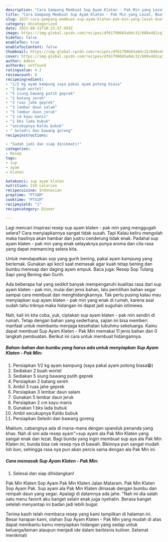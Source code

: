 ```yaml
---
description: "Cara Gampang Membuat Sup Ayam Klaten - Pak Min yang Lezat, Buat Buka Puasa Lezat Sekali"
title: "Cara Gampang Membuat Sup Ayam Klaten - Pak Min yang Lezat, Buat Buka Puasa Lezat Sekali"
slug: 1637-cara-gampang-membuat-sup-ayam-klaten-pak-min-yang-lezat-buat-buka-puasa-lezat-sekali
category: Uncategorized
date: 2022-08-31T10:23:57.959Z
image: https://img-global.cpcdn.com/recipes/df61790665a0dc32/680x482cq70/sup-ayam-klaten-pak-min-foto-resep-utama.jpg
hideToc: false
enableToc: true
enableTocContent: false
thumbnail: https://img-global.cpcdn.com/recipes/df61790665a0dc32/680x482cq70/sup-ayam-klaten-pak-min-foto-resep-utama.jpg
cover: https://img-global.cpcdn.com/recipes/df61790665a0dc32/680x482cq70/sup-ayam-klaten-pak-min-foto-resep-utama.jpg
author: Admin
authorAv: notfound
ratingvalue: 4.2
reviewcount: 8
recipeingredient:
- "1/2 kg ayam kampung saya pakai ayam potong biasa"
- "2 buah wortel"
- "5 siung bawang putih geprek"
- "2 batang sereh"
- "3 ruas jahe geprek"
- "3 lembar daun salam"
- "5 lembar daun jeruk"
- "2 cm kayu manis"
- "1 bks lada bubuk"
- "secukupnya Kaldu bubuk"
- " Seledri dan bawang goreng"
recipeinstructions:

- "Sudah jadi dan siap dinikmati!"
categories:
- Resep
tags:
- sup
- ayam
- klaten

katakunci: sup ayam klaten 
nutrition: 219 calories
recipecuisine: Indonesian
preptime: "PT38M"
cooktime: "PT41M"
recipeyield: "1"
recipecategory: Dinner

---
```



Lagi mencari inspirasi resep sup ayam klaten - pak min yang menggugah selera? Cara menyiapkannya sangat tidak susah. Tapi Kalau keliru mengolah maka hasilnya akan hambar dan justru cenderung tidak enak. Padahal sup ayam klaten - pak min yang enak selayaknya punya aroma dan cita rasa yang dapat memancing selera kita.


Untuk mendapatkan sop yang gurih bening, pakai ayam kampung yang berlemak. Gunakan api kecil saat memasak agar kuah tetap bening dan bumbu meresap dan daging ayam empuk. Baca juga: Resep Sop Tulang Sapi yang Bening dan Gurih.

Ada beberapa hal yang sedikit banyak mempengaruhi kualitas rasa dari sup ayam klaten - pak min, mulai dari jenis bahan, lalu pemilihan bahan segar sampai cara membuat dan menghidangkannya. Tak perlu pusing kalau mau menyiapkan sup ayam klaten - pak min yang enak di rumah, karena asal sudah tahu triknya maka hidangan ini dapat jadi suguhan istimewa.


Nah, kali ini kita coba, yuk, ciptakan sup ayam klaten - pak min sendiri di rumah. Tetap dengan bahan yang sederhana, sajian ini bisa memberi manfaat untuk membantu menjaga kesehatan tubuhmu sekeluarga. Kamu dapat membuat Sup Ayam Klaten - Pak Min memakai 11 jenis bahan dan 0 langkah pembuatan. Berikut ini cara untuk membuat hidangannya.

<!--inarticleads1-->

##### Bahan-bahan dan bumbu yang harus ada untuk menyiapkan Sup Ayam Klaten - Pak Min:

1. Persiapkan 1/2 kg ayam kampung (saya pakai ayam potong biasa😁)
1. Sediakan 2 buah wortel
1. Sediakan 5 siung bawang putih geprek
1. Persiapkan 2 batang sereh
1. Ambil 3 ruas jahe geprek
1. Persiapkan 3 lembar daun salam
1. Gunakan 5 lembar daun jeruk
1. Persiapkan 2 cm kayu manis
1. Gunakan 1 bks lada bubuk
1. Ambil secukupnya Kaldu bubuk
1. Persiapkan  Seledri dan bawang goreng


Maklum, cabangnya ada di mana-mana dengan spanduk penanda yang khas. Nah di sini ada resep ayam&#34;&gt;sup ayam ala Pak Min Klaten yang sangat enak dan lezat. Bagi bunda yang ingin membuat sup aya ala Pak Min Klaten ini, bunda bisa cek resep nya di bawah. Bikinnya pun sangat mudah loh bun, sehingga rasa nya pun akan percis sama dengan ala Pak Min ini. 

<!--inarticleads2-->

##### Cara memasak Sup Ayam Klaten - Pak Min:


1. Selesai dan siap dihidangkan!

Pak Min Klaten Sop Ayam Pak Min Klaten Jalan Mataram. Pak Min Klaten Sop Ayam Pak. Sup ayam ala Pak Min Klaten dimasak dengan bumbu dan rempah daun yang segar. Apalagi di dalamnya ada jahe. &#34;Nah ini dia salah satu menu favorit aku banget selain enak juga nyehatin. Berasa banget setelah menyantap ini badan jadi lebih bugar. 

Terima kasih telah membaca resep yang kami tampilkan di halaman ini. Besar harapan kami, olahan Sup Ayam Klaten - Pak Min yang mudah di atas dapat membantu kamu menyiapkan hidangan yang sedap untuk keluarga/teman ataupun menjadi ide dalam berbisnis kuliner. Selamat menikmati
